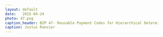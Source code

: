 ```yaml
---
layout: default
date:   2015-04-24
photo: 47.png
caption_header: BIP 47- Reusable Payment Codes for Hierarchical Deterministic Wallets
caption: Justus Ranvier
---
```

